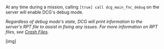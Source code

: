 At any time during a mission, calling `[true] call dcg_main_fnc_debug` on the server will enable DCG's debug mode.

*Regardless of debug mode's state, DCG will print information to the server's RPT file to assist in fixing any issues. For more information on RPT files, see [Crash Files](https://community.bistudio.com/wiki/Crash_Files#Arma_3).*

[img]
